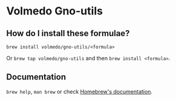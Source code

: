 # Volmedo Gno-utils

## How do I install these formulae?

`brew install volmedo/gno-utils/<formula>`

Or `brew tap volmedo/gno-utils` and then `brew install <formula>`.

## Documentation

`brew help`, `man brew` or check [Homebrew's documentation](https://docs.brew.sh).
